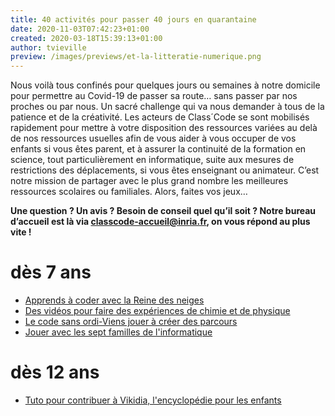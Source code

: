 ```yaml
---
title: 40 activités pour passer 40 jours en quarantaine
date: 2020-11-03T07:42:23+01:00 
created: 2020-03-18T15:39:13+01:00
author: tvieville
preview: /images/previews/et-la-litteratie-numerique.png
---
```


Nous voilà tous confinés pour quelques jours ou semaines à notre domicile pour permettre au Covid-19 de passer sa route… sans passer par nos proches ou par nous. Un sacré challenge qui va nous demander à tous de la patience et de la créativité. Les acteurs de Class´Code se sont mobilisés rapidement pour mettre à votre disposition des ressources variées au delà de nos ressources usuelles afin de vous aider à vous occuper de vos enfants si vous êtes parent, et à assurer la continuité de la formation en science, tout particulièrement en informatique, suite aux mesures de restrictions des déplacements, si vous êtes enseignant ou animateur. C’est notre mission de partager avec le plus grand nombre les meilleures ressources scolaires ou familiales. Alors, faites vos jeux…


**Une question ? Un avis ? Besoin de conseil quel qu’il soit ? Notre bureau d’accueil est là via [classcode-accueil@inria.fr](mailto:classcode-accueil@inria.fr), on vous répond au plus vite !**


# dès 7 ans


* [Apprends à coder avec la Reine des neiges](https://studio.code.org/s/frozen/stage/1/puzzle/1)
* [Des vidéos pour faire des expériences de chimie et de physique](https://www.youtube.com/playlist?list=PLh-wFno1NyFxivBpvZvyaSwoFYvksYP3n)
* [Le code sans ordi-Viens jouer à créer des parcours](https://drive.lacompagnieducode.org/index.php/s/46eaGjb3AsinWoP)
* [Jouer avec les sept familles de l'informatique](https://interstices.info/jouez-avec-les-7-familles-de-linformatique/)

# dès 12 ans

* [Tuto pour contribuer à Vikidia, l'encyclopédie pour les enfants](https://nothing2hide.org/fr/fiches-pedagogiques/contribuer-a-un-projet-collaboratif-en-ligne-vikidia/)